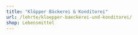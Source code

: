 ```yaml
---
title: "Klöpper Bäckerei & Konditorei"
url: /lehrte/kloepper-baeckerei-und-konditorei/
shop: Lebensmittel
---
```

